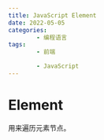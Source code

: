 ```yaml
---
title: JavaScript Element
date: 2022-05-05
categories:
        - 编程语言
tags:
        - 前端

        - JavaScript
---
```


# Element

用来遍历元素节点。
